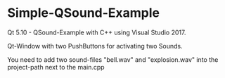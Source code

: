 # Simple-QSound-Example
Qt 5.10 - QSound-Example with C++ using Visual Studio 2017.

Qt-Window with two PushButtons for activating two Sounds.

You need to add two sound-files "bell.wav" and "explosion.wav" into the project-path next to the main.cpp
